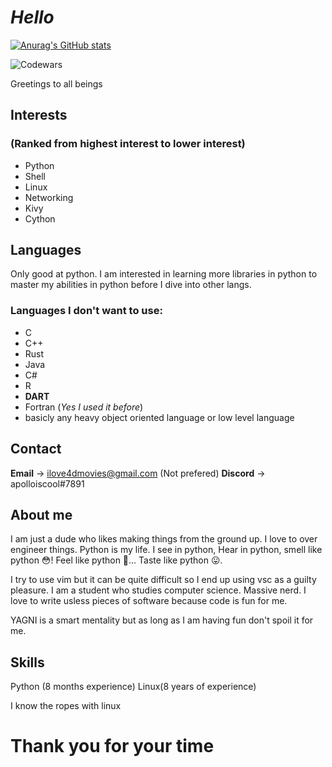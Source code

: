 # *Hello*


[![Anurag's GitHub stats](https://github-readme-stats.vercel.app/api?username=Ubuntufanboy)](https://github.com/anuraghazra/github-readme-stats)

![Codewars](https://img.shields.io/badge/Codewars-B1361E?style=for-the-badge&logo=codewars&logoColor=grey)

Greetings to all beings

## Interests
### (Ranked from highest interest to lower interest)

- Python
- Shell
- Linux
- Networking
- Kivy
- Cython

## Languages

Only good at python. I am interested in learning more libraries in python to master my abilities in python before I dive into other langs. 

### Languages I don't want to use:

- C
- C++
- Rust
- Java
- C#
- R
- **DART**
- Fortran (*Yes I used it before*)
- basicly any heavy object oriented language or low level language

## Contact

**Email** -> ilove4dmovies@gmail.com (Not prefered)
**Discord** -> apolloiscool#7891


## About me

I am just a dude who likes making things from the ground up. I love to over engineer things. Python is my life. I see in python, Hear in python, smell like python 😳! Feel like python 🥵... Taste like python 😛.

I try to use vim but it can be quite difficult so I end up using vsc as a guilty pleasure. I am a student who studies computer science. Massive nerd. I love to write usless pieces of software because code is fun for me. 

YAGNI is a smart mentality but as long as I am having fun don't spoil it for me. 

## Skills 

Python (8 months experience)
Linux(8 years of experience)

I know the ropes with linux

# Thank you for your time
